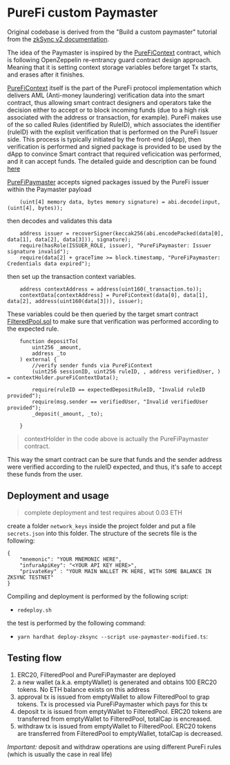 # PureFi custom Paymaster

Original codebase is derived from the "Build a custom paymaster" tutorial from the [zkSync v2 documentation](https://v2-docs.zksync.io/dev/).

The idea of the Paymaster is inspired by the [PureFiContext](https://github.com/purefiprotocol/sdk-solidity/blob/master/contracts/PureFiContext.sol) contract, which is following OpenZeppelin re-entrancy guard contract design approach. Meaning that it is setting context storage variables before target Tx starts, and erases after it finishes.

[PureFiContext](https://github.com/purefiprotocol/sdk-solidity/blob/master/contracts/PureFiContext.sol) itself is the part of the PureFi protocol implementation which delivers AML (Anti-money laundering) verification data into the smart contract, thus allowing smart contract designers and operators take the decision either to accept or to block incoming funds (due to a high risk associated with the address or transaction, for example). PureFi makes use of the so called Rules (identified by RuleID), which associates the identifier (ruleID) with the explisit verification that is
performed on the PureFi Issuer side. This process is typically initiated by the front-end (dApp), then verification is performed and signed package is provided to be used by the dApp to convince Smart contract that required veficication was performed, and it can accept funds. The detailed guide and description can be found [here](https://docs.purefi.io/integrate/products/aml-sdk/interactive-mode)

[PureFiPaymaster](./contracts/PureFiPaymaster.sol) accepts signed packages issued by the PureFi issuer within the Paymaster payload
```
    (uint[4] memory data, bytes memory signature) = abi.decode(input, (uint[4], bytes));
```

then decodes and validates this data
```
    address issuer = recoverSigner(keccak256(abi.encodePacked(data[0], data[1], data[2], data[3])), signature);
    require(hasRole(ISSUER_ROLE, issuer), "PureFiPaymaster: Issuer signature invalid");
    require(data[2] + graceTime >= block.timestamp, "PureFiPaymaster: Credentials data expired");
```

then set up the transaction context variables.
```
    address contextAddress = address(uint160(_transaction.to));
    contextData[contextAddress] = PureFiContext(data[0], data[1], data[2], address(uint160(data[3])), issuer);
```

These variables could be then queried by the target smart contract [FilteredPool.sol](./contracts/example/FilteredPool.sol) to make sure that verification was performed according to the expected rule.
```
    function depositTo(
        uint256 _amount,
        address _to
    ) external {
        //verify sender funds via PureFiContext
        (uint256 sessionID, uint256 ruleID, , address verifiedUser, ) = contextHolder.pureFiContextData();

        require(ruleID == expectedDepositRuleID, "Invalid ruleID provided");
        require(msg.sender == verifiedUser, "Invalid verifiedUser provided");
        _deposit(_amount, _to);

    }
```
> contextHolder in the code above is actually the PureFiPaymaster contract.

This way the smart contract can be sure that funds and the sender address were verified according to the ruleID expected, and thus, it's safe to accept these funds from the user.

## Deployment and usage

> complete deployment and test requires about 0.03 ETH

create a folder `network_keys` inside the project folder and put a file `secrets.json` into this folder. The structure of the secrets file is the following:
```
{
    "mnemonic": "YOUR MNEMONIC HERE",
    "infuraApiKey": "<YOUR API KEY HERE>",
    "privateKey" : "YOUR MAIN WALLET PK HERE, WITH SOME BALANCE IN ZKSYNC TESTNET"
}
```

Compiling and deployment is performed by the following script:
- `redeploy.sh`

the test is performed by the following command:
- `yarn hardhat deploy-zksync --script use-paymaster-modified.ts`:

## Testing flow
1. ERC20, FilteredPool and PureFiPaymaster are deployed
2. a new wallet (a.k.a. emptyWallet) is generated and obtains 100 ERC20 tokens. No ETH balance exists on this address
3. approval tx is issued from emptyWallet to allow FilteredPool to grap tokens. Tx is processed via PureFiPaymaster which pays for this tx
3. deposit tx is issued from emptyWallet to FilteredPool. ERC20 tokens are transferred from emptyWallet to FilteredPool, totalCap is encreased. 
3. withdraw tx is issued from emptyWallet to FilteredPool. ERC20 tokens are transferred from FilteredPool to emptyWallet, totalCap is decreased.

*Important:* deposit and withdraw operations are using different PureFi rules (which is usually the case in real life)
